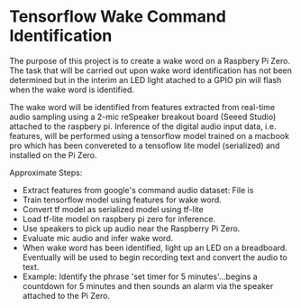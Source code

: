 # Tensorflow Wake Command Identification   

The purpose of this project is to create a wake word on a Raspbery Pi Zero. The task that will be carried out upon wake word identification has not been determined but in the interim an LED light atached to a GPIO pin will flash when the wake word is identified.  

The wake word will be identified from features extracted from real-time audio sampling using a 2-mic reSpeaker breakout board (Seeed Studio) attached to the raspbery pi. Inference of the digital audio input data, i.e. features, will be performed using a tensorflow model trained on a macbook pro which has been convereted to a tensoflow lite model (serialized) and installed on the Pi Zero.    


Approximate Steps:
- Extract features from google's command audio dataset: File is  
- Train tensorflow model using features for wake word.
- Convert tf model as serialized model using tf-lite
- Load tf-lite model on raspbery pi zero for inference.
- Use speakers to pick up audio near the Raspberry Pi Zero. 
- Evaluate mic audio and infer wake word.
- When wake word has been identified, light up an LED on a breadboard. Eventually will be used to begin recording text and convert the audio to text.
- Example:  Identify the phrase 'set timer for 5 minutes'...begins a countdown for 5 minutes and then sounds an alarm via the speaker attached to the Pi Zero.



 
